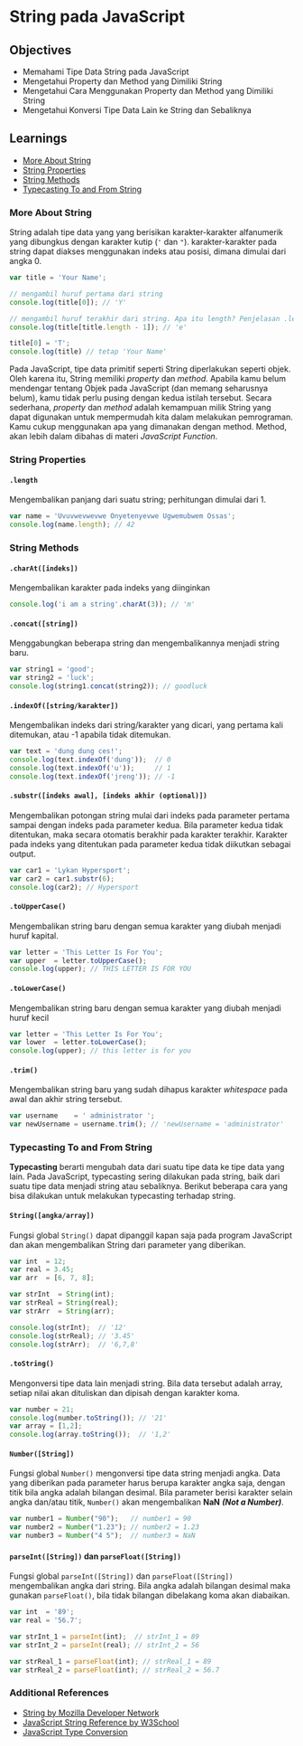 # String pada JavaScript

## Objectives

- Memahami Tipe Data String pada JavaScript
- Mengetahui Property dan Method yang Dimiliki String
- Mengetahui Cara Menggunakan Property dan Method yang Dimiliki String
- Mengetahui Konversi Tipe Data Lain ke String dan Sebaliknya

## Learnings
 - [More About String](js-string-reference.md#more-about-string)
 - [String Properties](js-string-reference.md#string-properties)
 - [String Methods](js-string-reference.md#striing-methods)
 - [Typecasting To and From String](js-string-reference.md#typecasting-to-and-from-string)

### More About String

String adalah tipe data yang yang berisikan karakter-karakter alfanumerik yang dibungkus dengan karakter kutip (`'` dan `"`). karakter-karakter pada string dapat diakses menggunakan indeks atau posisi, dimana dimulai dari angka 0.

```javascript
var title = 'Your Name';

// mengambil huruf pertama dari string
console.log(title[0]); // 'Y'

// mengambil huruf terakhir dari string. Apa itu length? Penjelasan .length di section selanjutnya :)
console.log(title[title.length - 1]); // 'e'

title[0] = 'T';
console.log(title) // tetap 'Your Name'
```

Pada JavaScript, tipe data primitif seperti String diperlakukan seperti objek. Oleh karena itu, String memiliki *property* dan *method*. Apabila kamu belum mendengar tentang Objek pada JavaScript (dan memang seharusnya belum), kamu tidak perlu pusing dengan kedua istilah tersebut. Secara sederhana, *property* dan *method* adalah kemampuan milik String yang dapat digunakan untuk mempermudah kita dalam melakukan pemrograman. Kamu cukup menggunakan apa yang dimanakan dengan method. Method, akan lebih dalam dibahas di materi *JavaScript Function*.

### String Properties

#### `.length`

Mengembalikan panjang dari suatu string; perhitungan dimulai dari 1.

```javascript
var name = 'Uvuvwevwevwe Onyetenyevwe Ugwemubwem Ossas';
console.log(name.length); // 42
```

### String Methods

#### `.charAt([indeks])`

Mengembalikan karakter pada indeks yang diinginkan

```javascript
console.log('i am a string'.charAt(3)); // 'm'
```

#### `.concat([string])`

Menggabungkan beberapa string dan mengembalikannya menjadi string baru.

```javascript
var string1 = 'good';
var string2 = 'luck';
console.log(string1.concat(string2)); // goodluck
```

#### `.indexOf([string/karakter])`

Mengembalikan indeks dari string/karakter yang dicari, yang pertama kali ditemukan, atau -1 apabila tidak ditemukan.

```javascript
var text = 'dung dung ces!';
console.log(text.indexOf('dung'));  // 0
console.log(text.indexOf('u'));     // 1
console.log(text.indexOf('jreng')); // -1
```

<!-- #### `.match([regular-expressions])`

Mencari string yang memenuhi syarat pada suatu *[regular expression](regular-expressions.md)* dan menemukan string yang ditemukan ke dalam sebuah array.

```javascript
var wordTest = 'Can you can a can as a canner can can a can?';
var foundCan = wordTest.match(/can/g);
console.log(foundCan); //["can", "can", "can", "can", "can", "can"]
```

#### `.replace([string/regex], [string untuk ditukar])`

Mencari string tertentu atau *[regular expression](regular-expressions.md)* pada parameter pertama di dalam suatu string dan mengembalikan string baru dimana isinya adalah parameter pertama (bila ditemukan) sudah ditukar dengan parameter kedua. Bila menggunakan regex(regular expression), semua string yang ditemukan akan ditukar. Bila menggunakan string saja, hanya yang pertama ditemukan yang akan ditukar.

```javascript
var rockYou    = 'dung dung ces, dung dung ces';
var newRockYou = rockYou.replace(/ces/g, 'pret');
console.log(newRockYou); // dung dung pret, dung dung pret
var rockYou    = newRockYou.replace('dung', 'dum');
console.log(rockYou); // dum dung pret, dung dung pret
```

#### `.slice([indeks awal], [indeks akhir (optional)])`

Mengembalikan potongan string mulai dari indeks pada parameter pertama sampai dengan indeks pada parameter kedua. Bila parameter kedua tidak ditentukan, maka secara otomatis berakhir pada karakter terakhir. Karakter pada indeks yang ditentukan pada parameter kedua tidak diikutkan sebagai output.

```javascript
var car1 = 'Lykan Hypersport';
var car2 = car1.slice(0, 4);
console.log(car2); // Lyka
```
#### `.split([karakter pemisah], [limit (opsional)])`

Mengembalikan array dari potongan-potongan string yang dipisah dengan karakter separator yang sudah ditentukan pada parameter.

```javascript
var story    = 'Once_upon_a_time';
var splitted = story.split('_');
console.log(splitted); // ['Once', 'upon', 'a', 'time']
``` -->

#### `.substr([indeks awal], [indeks akhir (optional)])`

Mengembalikan potongan string mulai dari indeks pada parameter pertama sampai dengan indeks pada parameter kedua. Bila parameter kedua tidak ditentukan, maka secara otomatis berakhir pada karakter terakhir. Karakter pada indeks yang ditentukan pada parameter kedua tidak diikutkan sebagai output.

```javascript
var car1 = 'Lykan Hypersport';
var car2 = car1.substr(6);
console.log(car2); // Hypersport
```

#### `.toUpperCase()`

Mengembalikan string baru dengan semua karakter yang diubah menjadi huruf kapital.

```javascript
var letter = 'This Letter Is For You';
var upper  = letter.toUpperCase();
console.log(upper); // THIS LETTER IS FOR YOU
```

#### `.toLowerCase()`

Mengembalikan string baru dengan semua karakter yang diubah menjadi huruf kecil

```javascript
var letter = 'This Letter Is For You';
var lower  = letter.toLowerCase();
console.log(upper); // this letter is for you
```

#### `.trim()`

Mengembalikan string baru yang sudah dihapus karakter *whitespace* pada awal dan akhir string tersebut.

```javascript
var username    = ' administrator ';
var newUsername = username.trim(); // 'newUsername = 'administrator'
```

<!-- **Semua contoh kode diatas dapat diakses [disini](http://jsbin.com/goleva/edit?js,console)** -->

### Typecasting To and From String

**Typecasting** berarti mengubah data dari suatu tipe data ke tipe data yang lain. Pada JavaScript, typecasting sering dilakukan pada string, baik dari suatu tipe data menjadi string atau sebaliknya. Berikut beberapa cara yang bisa dilakukan untuk melakukan typecasting terhadap string.

#### `String([angka/array])`

Fungsi global `String()` dapat dipanggil kapan saja pada program JavaScript dan akan mengembalikan String dari parameter yang diberikan.

```javascript
var int  = 12;
var real = 3.45;
var arr  = [6, 7, 8];

var strInt  = String(int);
var strReal = String(real);
var strArr  = String(arr);

console.log(strInt);  // '12'
console.log(strReal); // '3.45'
console.log(strArr);  // '6,7,8'
```

#### `.toString()`

Mengonversi tipe data lain menjadi string. Bila data tersebut adalah array, setiap nilai akan dituliskan dan dipisah dengan karakter koma.

```javascript
var number = 21;
console.log(number.toString()); // '21'
var array = [1,2];
console.log(array.toString());  // '1,2'

```

#### `Number([String])`

Fungsi global `Number()` mengonversi tipe data string menjadi angka. Data yang diberikan pada parameter harus berupa karakter angka saja, dengan titik bila angka adalah bilangan desimal. Bila parameter berisi karakter selain angka dan/atau titik,  `Number()` akan mengembalikan **NaN** ***(Not a Number)***.

```javascript
var number1 = Number("90");   // number1 = 90
var number2 = Number("1.23"); // number2 = 1.23
var number3 = Number("4 5");  // number3 = NaN
```

#### `parseInt([String])` dan `parseFloat([String])`

Fungsi global `parseInt([String])` dan `parseFloat([String])` mengembalikan angka dari string. Bila angka adalah bilangan desimal maka gunakan `parseFloat()`, bila tidak bilangan dibelakang koma akan diabaikan.

```javascript
var int  = '89';
var real = '56.7';

var strInt_1 = parseInt(int);  // strInt_1 = 89
var strInt_2 = parseInt(real); // strInt_2 = 56

var strReal_1 = parseFloat(int); // strReal_1 = 89
var strReal_2 = parseFloat(int); // strReal_2 = 56.7
```

<!-- **Semua contoh kode diatas dapat diakses [disini](http://jsbin.com/xacujej/edit?js,console** -->

### Additional References

- [String by Mozilla Developer Network](https://developer.mozilla.org/en-US/docs/Web/JavaScript/Reference/Global_Objects/String)
- [JavaScript String Reference by W3School](http://www.w3schools.com/jsref/jsref_obj_string.asp)
- [JavaScript Type Conversion](http://www.w3schools.com/js/js_type_conversion.asp)
